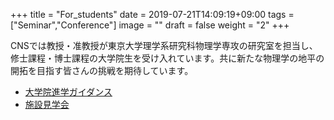 +++
title =  "For_students"
date = 2019-07-21T14:09:19+09:00
tags = ["Seminar","Conference"]
image = ""
draft = false
weight = "2"
+++

CNSでは教授・准教授が東京大学理学系研究科物理学専攻の研究室を担当し、修士課程・博士課程の大学院生を受け入れています。共に新たな物理学の地平の開拓を目指す皆さんの挑戦を期待しています。

* [大学院進学ガイダンス](for_students/guidance)
* [施設見学会](for_students/facility_tour)
